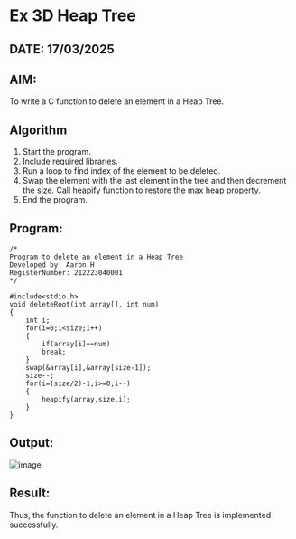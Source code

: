 # Ex 3D Heap Tree
## DATE: 17/03/2025
## AIM:
To write a C function to delete an element in a Heap Tree.

## Algorithm
1. Start the program.
2. Include required libraries.
3. Run a loop to find index of the element to be deleted.
4. Swap the element with the last element in the tree and then decrement the size. Call heapify function to restore the max heap property.
5. End the program.

## Program:
```
/*
Program to delete an element in a Heap Tree
Developed by: Aaron H
RegisterNumber: 212223040001
*/

#include<stdio.h>
void deleteRoot(int array[], int num)
{
    int i;
    for(i=0;i<size;i++)
    {
        if(array[i]==num)
        break;
    }
    swap(&array[i],&array[size-1]);
    size--;
    for(i=(size/2)-1;i>=0;i--)
    {
        heapify(array,size,i);
    }
}
```

## Output:

![image](https://github.com/user-attachments/assets/639f10ca-7349-4183-b5ee-905af0691515)

## Result:
Thus, the function to delete an element in a Heap Tree is implemented successfully.
